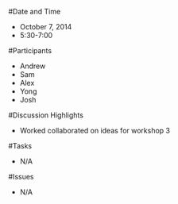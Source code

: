 #Date and Time
  * October 7, 2014
  * 5:30-7:00

#Participants
  * Andrew
  * Sam
  * Alex
  * Yong
  * Josh

#Discussion Highlights
  * Worked collaborated on ideas for workshop 3

#Tasks
  * N/A

#Issues
  * N/A